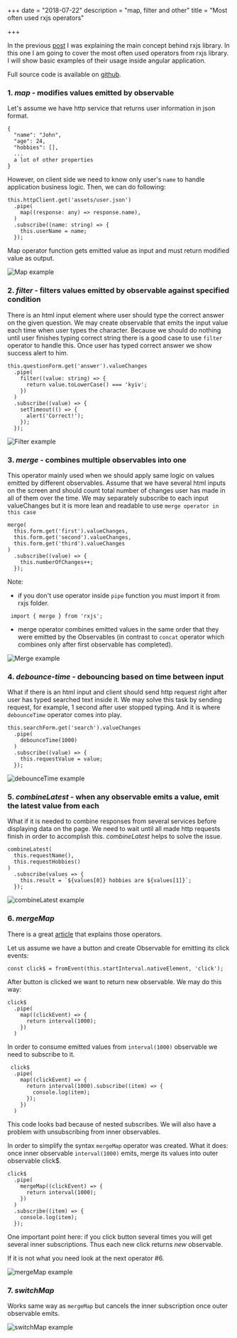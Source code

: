 +++
date = "2018-07-22"
description = "map, filter and other"
title = "Most often used rxjs operators"

+++

In the previous [post](/post/rxjs-main-concept) I was explaining the main concept behind rxjs library. 
In this one I am going to cover the most often used operators from rxjs library.
I will show basic examples of their usage inside angular application.

Full source code is available on [github](https://github.com/ODushyn/angular-rxjs-operators-examples).

### 1. *map* - modifies values emitted by observable

Let's assume we have http service that returns user information in json format.
   
```
{
  "name": "John",
  "age": 24,
  "hobbies": [],
  ...
  a lot of other properties
}
```

However, on client side we need to know only user's `name` to handle application business logic. Then,
we can do following:
```
this.httpClient.get('assets/user.json')
  .pipe(
    map((response: any) => response.name),
  )
  .subscribe((name: string) => {
    this.userName = name;
  });
``` 

Map operator function gets emitted value as input and must return modified value as output.

![Map example](../assets/rxjs-main-operators/map_example.gif)

### 2. *filter*  - filters values emitted by observable against specified condition

There is an html input element where user should type the correct answer on the given question.
We may create observable that emits the input value each time when user types the character. 
Because we should do nothing until user finishes typing correct string there is a good case 
to use `filter` operator to handle this. Once user has typed correct answer we show success alert 
to him. 
```
this.questionForm.get('answer').valueChanges
  .pipe(
    filter((value: string) => {
      return value.toLowerCase() === 'kyiv';
    })
  )
  .subscribe((value) => {
    setTimeout(() => {
      alert('Correct!');
    });
  });
```

![Filter example](../assets/rxjs-main-operators/filter_example.gif)

### 3. *merge* - combines multiple observables into one
This operator mainly used when we should apply same logic on values emitted by different observables.
Assume that we have several html inputs on the screen and should count total number of changes
user has made in all of them over the time.
We may separately subscribe to each input valueChanges but it is more lean and readable to
use `merge operator in this case`
```
merge(
  this.form.get('first').valueChanges,
  this.form.get('second').valueChanges,
  this.form.get('third').valueChanges
)
  .subscribe((value) => {
    this.numberOfChanges++;
  });
```    
Note: 

- if you don't use operator inside `pipe` function you must import it from rxjs folder.

```
 import { merge } from 'rxjs';
```
- merge operator combines emitted values in the same order that they were emitted by the Observables
(in contrast to `concat` operator which combines only after first observable has completed).

![Merge example](../assets/rxjs-main-operators/merge_example.gif)

### 4. *debounce-time* - debouncing based on time between input

What if there is an html input and client should send http request right after user 
has typed searched text inside it. We may solve this task by sending request, for example, 
1 second after user stopped typing. And it is where `debounceTime` operator comes into play.

 ```
 this.searchForm.get('search').valueChanges
   .pipe(
     debounceTime(1000)
   )
   .subscribe((value) => {
     this.requestValue = value;
   });
 ``` 
 
![debounceTime example](../assets/rxjs-main-operators/debounceTime_example.gif)

### 5. *combineLatest* - when any observable emits a value, emit the latest value from each

What if it is needed to combine responses from several services before displaying data on the page.
We need to wait until all made http requests finish in order to accomplish this.
*combineLatest* helps to solve the issue.

```
combineLatest(
  this.requestName(),
  this.requestHobbies()
)
  .subscribe(values => {
    this.result = `${values[0]} hobbies are ${values[1]}`;
  });
```

![combineLatest example](../assets/rxjs-main-operators/combineLatest_example.gif)

### 6. *mergeMap*

There is a great [article]( https://netbasal.com/understanding-mergemap-and-switchmap-in-rxjs-13cf9c57c885)
that explains those operators.
 
Let us assume we have a button and create Observable for emitting its click events:
```
const click$ = fromEvent(this.startInterval.nativeElement, 'click');
``` 
After button is clicked we want to return new observable. We may do this way:
```
click$
  .pipe(
    map((clickEvent) => {
      return interval(1000);
    })
  )
```
In order to consume emitted values from `interval(1000)` observable we need to subscribe to it.
```
 click$
  .pipe(
    map((clickEvent) => {
      return interval(1000).subscribe((item) => {
        console.log(item);
      });
    })
  )
```
 This code looks bad because of nested subscribes. We will also have a problem with unsubscribing 
 from inner observables.
 
 In order to simplify the syntax `mergeMap` operator was created.
 What it does: once inner observable `interval(1000)` emits, merge its values into outer observable click$.
 
 ```
 click$
   .pipe(
     mergeMap((clickEvent) => {
       return interval(1000);
     })
   )
   .subscribe((item) => {
     console.log(item);
   });
 ```   
 
 One important point here: if you click button several times you will get several inner subscriptions.
 Thus each new click returns *new* observable. 
 
 If it is not what you need look at the next operator #6.
 
 ![mergeMap example](../assets/rxjs-main-operators/mergeMap_example.gif)
     
### 7. *switchMap*
 
Works same way as `mergeMap` but cancels the inner subscription once outer observable emits.

![switchMap example](../assets/rxjs-main-operators/switchMap_example.gif)